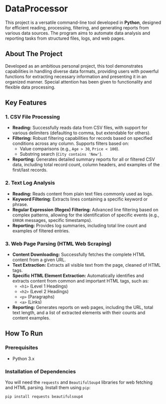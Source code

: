 # DataProcessor

This project is a versatile command-line tool developed in **Python**, designed for efficient reading, processing, filtering, and generating reports from various data sources. The program aims to automate data analysis and reporting tasks from structured files, logs, and web pages.

## About The Project

Developed as an ambitious personal project, this tool demonstrates capabilities in handling diverse data formats, providing users with powerful functions for extracting necessary information and presenting it in an organized manner. Special attention has been given to functionality and flexible data processing.

## Key Features

### 1. CSV File Processing

* **Reading:** Successfully reads data from CSV files, with support for various delimiters (defaulting to comma, but extendable for others).
* **Filtering:** Robust filtering capabilities for records based on specified conditions across any column. Supports filters based on:
    * Value comparisons (e.g., `Age > 30`, `Price < 100`).
    * Substring search (`City contains 'New'`).
* **Reporting:** Generates detailed summary reports for all or filtered CSV data, including total record count, column headers, and examples of the first/last records.

### 2. Text Log Analysis

* **Reading:** Reads content from plain text files commonly used as logs.
* **Keyword Filtering:** Extracts lines containing a specific keyword or phrase.
* **Regular Expression (Regex) Filtering:** Advanced line filtering based on complex patterns, allowing for the identification of specific events (e.g., `ERROR` messages, specific timestamps).
* **Reporting:** Provides log summaries, including total line count and examples of filtered entries.

### 3. Web Page Parsing (HTML Web Scraping)

* **Content Downloading:** Successfully fetches the complete HTML content from a given URL.
* **Text Extraction:** Extracts all visible text from the page, cleaned of HTML tags.
* **Specific HTML Element Extraction:** Automatically identifies and extracts content from common and important HTML tags, such as:
    * `<h1>` (Level 1 Headings)
    * `<h2>` (Level 2 Headings)
    * `<p>` (Paragraphs)
    * `<a>` (Links)
* **Reporting:** Generates reports on web pages, including the URL, total text length, and a list of extracted elements with their counts and content examples.

## How To Run

### Prerequisites

* Python 3.x

### Installation of Dependencies

You will need the `requests` and `BeautifulSoup4` libraries for web fetching and HTML parsing. Install them using `pip`:

```bash
pip install requests beautifulsoup4
